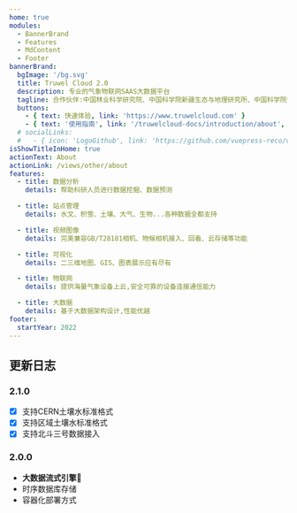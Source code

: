```yaml
---
home: true
modules:
  - BannerBrand
  - Features
  - MdContent
  - Footer
bannerBrand:
  bgImage: '/bg.svg'
  title: Truwel Cloud 2.0
  description: 专业的气象物联网SAAS大数据平台
  tagline: 合作伙伴:中国林业科学研究院、中国科学院新疆生态与地理研究所、中国科学院青藏高原研究所、中国生态系统研究网络(CERN)...
  buttons:
    - { text: 快速体验, link: 'https://www.truwelcloud.com' }
    - { text: '使用指南', link: '/truwelcloud-docs/introduction/about', type: 'plain' }
  # socialLinks:
  #   - { icon: 'LogoGithub', link: 'https://github.com/vuepress-reco/vuepress-theme-reco' }
isShowTitleInHome: true
actionText: About
actionLink: /views/other/about
features:
  - title: 数据分析
    details: 帮助科研人员进行数据挖掘、数据预测

  - title: 站点管理
    details: 水文、积雪、土壤、大气、生物...各种数据全都支持

  - title: 视频图像
    details: 完美兼容GB/T28181相机、物候相机接入、回看、云存储等功能

  - title: 可视化
    details: 二三维地图、GIS、图表展示应有尽有

  - title: 物联网
    details: 提供海量气象设备上云,安全可靠的设备连接通信能力

  - title: 大数据
    details: 基于大数据架构设计,性能优越
footer:
  startYear: 2022
---
```



## 更新日志

### 2.1.0

- [x] 支持CERN土壤水标准格式
- [x] 支持区域土壤水标准格式
- [x] 支持北斗三号数据接入

### 2.0.0

- **大数据流式引擎**:tada:
- 时序数据库存储
- 容器化部署方式
